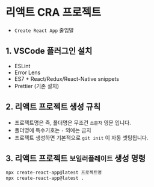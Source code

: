 # 리액트 CRA 프로젝트

- `Create React App` 줄임말

## 1. VSCode 플러그인 설치

- ESLint
- Error Lens
- ES7 + React/Redux/React-Native snippets
- Prettier (기존 설치)

## 2. 리액트 프로젝트 생성 규칙

- 프로젝트명은 즉, 폴더명은 무조건 `소문자` 영문 입니다.
- 폴더명에 특수기호는 `-` 외에는 금지
- 프로젝트 생성하면 기본적으로 `git init` 이 자동 셋팅됩니다.


## 3. 리액트 프로젝트 `보일러플레이트` 생성 명령

```bash
npx create-react-app@latest 프로젝트명
npx create-react-app@latest .

```

